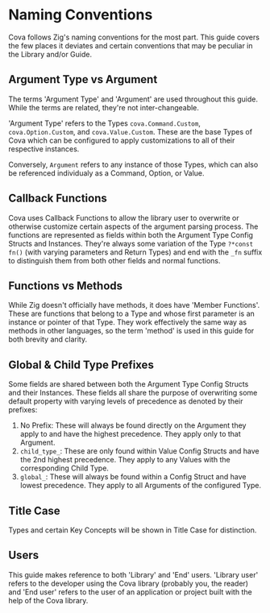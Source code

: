 # Naming Conventions
Cova follows Zig's naming conventions for the most part. This guide covers the few places it deviates and certain conventions that may be peculiar in the Library and/or Guide.

## Argument Type vs Argument
The terms 'Argument Type' and 'Argument' are used throughout this guide. While the terms are related, they're not inter-changeable. 

'Argument Type' refers to the Types `cova.Command.Custom`, `cova.Option.Custom`, and `cova.Value.Custom`. These are the base Types of Cova which can be configured to apply customizations to all of their respective instances. 

Conversely, `Argument` refers to any instance of those Types, which can also be referenced individualy as a Command, Option, or Value.

## Callback Functions
Cova uses Callback Functions to allow the library user to overwrite or otherwise customize certain aspects of the argument parsing process. The functions are represented as fields within both the Argument Type Config Structs and Instances. They're always some variation of the Type `?*const fn()` (with varying parameters and Return Types) and end with the `_fn` suffix to distinguish them from both other fields and normal functions.

## Functions vs Methods
While Zig doesn't officially have methods, it does have 'Member Functions'. These are functions that belong to a Type and whose first parameter is an instance or pointer of that Type. They work effectively the same way as methods in other languages, so the term 'method' is used in this guide for both brevity and clarity.

## Global & Child Type Prefixes
Some fields are shared between both the Argument Type Config Structs and their Instances. These fields all share the purpose of overwriting some default property with varying levels of precedence as denoted by their prefixes:
1. No Prefix: These will always be found directly on the Argument they apply to and have the highest precedence. They apply only to that Argument.
2. `child_type_`: These are only found within Value Config Structs and have the 2nd highest precedence. They apply to any Values with the corresponding Child Type.
3. `global_`: These will always be found within a Config Struct and have lowest precedence. They apply to all Arguments of the configured Type.

## Title Case
Types and certain Key Concepts will be shown in Title Case for distinction.

## Users
This guide makes reference to both 'Library' and 'End' users. 'Library user' refers to the developer using the Cova library (probably you, the reader) and 'End user' refers to the user of an application or project built with the help of the Cova library.

